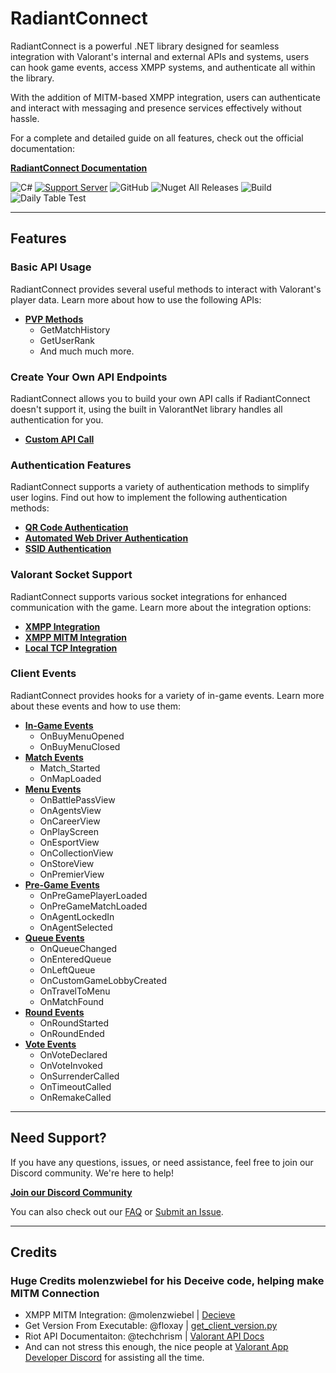 # RadiantConnect

RadiantConnect is a powerful .NET library designed for seamless integration with Valorant's internal and external APIs and systems, users can hook game events, access XMPP systems, and authenticate all within the library.

With the addition of MITM-based XMPP integration, users can authenticate and interact with messaging and presence services effectively without hassle.

For a complete and detailed guide on all features, check out the official documentation:

[**RadiantConnect Documentation**](https://irisapp.ca/RadiantConnect/)

![C#](https://img.shields.io/badge/-.NET%208.0-blueviolet?style=for-the-badge&logo=windows&logoColor=white)
[![Support Server](https://img.shields.io/discord/477201632204161025.svg?label=Discord&logo=Discord&colorB=7289da&style=for-the-badge)](https://discord.gg/yyuggrH)
![GitHub](https://img.shields.io/github/license/RiisDev/RadiantConnect?style=for-the-badge)
![Nuget All Releases](https://img.shields.io/nuget/dt/RadiantConnect?label=Nuget%20Downloads&style=for-the-badge)
![Build](https://img.shields.io/github/actions/workflow/status/RiisDev/RadiantConnect/dotnet.yml?style=for-the-badge)
![Daily Table Test](https://img.shields.io/github/actions/workflow/status/RiisDev/RadiantConnect/daily.yml?style=for-the-badge&label=tables)

---
## Features


### **Basic API Usage**

RadiantConnect provides several useful methods to interact with Valorant's player data. Learn more about how to use the following APIs:

- **[PVP Methods](https://irisapp.ca/RadiantConnect/Method%20Usage/PVP%20Methods/)**
  - GetMatchHistory
  - GetUserRank
  - And much much more.

### **Create Your Own API Endpoints**

RadiantConnect allows you to build your own API calls if RadiantConnect doesn't support it, using the built in ValorantNet library handles all authentication for you.

- **[Custom API Call](https://irisapp.ca/RadiantConnect/ValorantNet/ValorantNet%20Usage/)**

### **Authentication Features**

RadiantConnect supports a variety of authentication methods to simplify user logins. Find out how to implement the following authentication methods:

- **[QR Code Authentication](https://irisapp.ca/RadiantConnect/Method%20Usage/Authentication%20Methods/#authenticatewithqr)**
- **[Automated Web Driver Authentication](https://irisapp.ca/RadiantConnect/Method%20Usage/Authentication%20Methods/#authenticatewithdriver)**
- **[SSID Authentication](https://irisapp.ca/RadiantConnect/Method%20Usage/Authentication%20Methods/#authenticatewithssid)**

### **Valorant Socket Support**

RadiantConnect supports various socket integrations for enhanced communication with the game. Learn more about the integration options:

- **[XMPP Integration](https://irisapp.ca/RadiantConnect/TCP%20%26%20XMPP/XMPP%20Remote%20Guide%20copy/)**
- **[XMPP MITM Integration](https://irisapp.ca/RadiantConnect/TCP%20%26%20XMPP/XMPP%20MITM%20Guide/)**
- **[Local TCP Integration](https://irisapp.ca/RadiantConnect/TCP%20%26%20XMPP/TCP%20Guide/)**

### **Client Events**

RadiantConnect provides hooks for a variety of in-game events. Learn more about these events and how to use them:

- **[In-Game Events](https://irisapp.ca/RadiantConnect/Client%20Events/In%20Game%20Events/)**
  - OnBuyMenuOpened
  - OnBuyMenuClosed
- **[Match Events](https://irisapp.ca/RadiantConnect/Client%20Events/Match%20Events/)**
  - Match\_Started
  - OnMapLoaded
- **[Menu Events](https://irisapp.ca/RadiantConnect/Client%20Events/Menu%20Events/)**
  - OnBattlePassView
  - OnAgentsView
  - OnCareerView
  - OnPlayScreen
  - OnEsportView
  - OnCollectionView
  - OnStoreView
  - OnPremierView
- **[Pre-Game Events](https://irisapp.ca/RadiantConnect/Client%20Events/Pre%20Game%20Events/)**
  - OnPreGamePlayerLoaded
  - OnPreGameMatchLoaded
  - OnAgentLockedIn
  - OnAgentSelected
- **[Queue Events](https://irisapp.ca/RadiantConnect/Client%20Events/Queue%20Events/)**
  - OnQueueChanged
  - OnEnteredQueue
  - OnLeftQueue
  - OnCustomGameLobbyCreated
  - OnTravelToMenu
  - OnMatchFound
- **[Round Events](https://irisapp.ca/RadiantConnect/Client%20Events/Round%20Events/)**
  - OnRoundStarted
  - OnRoundEnded
- **[Vote Events](https://irisapp.ca/RadiantConnect/Client%20Events/Vote%20Events/)**
  - OnVoteDeclared
  - OnVoteInvoked
  - OnSurrenderCalled
  - OnTimeoutCalled
  - OnRemakeCalled

---

## Need Support?

If you have any questions, issues, or need assistance, feel free to join our Discord community. We're here to help!

**[Join our Discord Community](https://discord.gg/yyuggrH)**

You can also check out our [FAQ](https://discord.gg/yyuggrH) or [Submit an Issue](https://github.com/IrisV3rm/RadiantConnect/issues).

---
## Credits

### Huge Credits molenzwiebel for his Deceive code, helping make MITM Connection
* XMPP MITM Integration: @molenzwiebel | [Decieve](https://github.com/molenzwiebel/Deceive)
* Get Version From Executable: @floxay | [get_client_version.py](https://gist.github.com/floxay/a6bdacbd8db2298be602d330a43976da)
* Riot API Documentaiton: @techchrism | [Valorant API Docs](https://valapidocs.techchrism.me/)
* And can not stress this enough, the nice people at [Valorant App Developer Discord](https://discord.gg/a9yzrw3KAm) for assisting all the time. 
